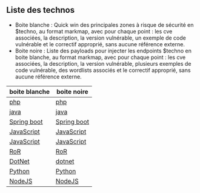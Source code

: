 # 

## Liste des technos

- Boite blanche : Quick win des principales zones à risque de sécurité en $techno, au format markmap, avec pour chaque point : les cve associées, la description, la version vulnérable, un exemple de code vulnérable et le correctif approprié, sans aucune référence externe.
- Boite noire : Liste des payloads pour injecter les endpoints $techno en boite blanche, au format markmap, avec pour chaque point : les cve associées, la description, la version vulnérable, plusieurs exemples de code vulnérable, des wordlists associés et le correctif approprié, sans aucune référence externe.


boite blanche|boite noire
-|-
[php](./php/boiteblanche/README.md)|[php](./php/boitenoire/README.md)
[java](./java/boiteblanche/README.md)|[java](./java/boitenoire/README.md)
[Spring boot](./springboot/boiteblanche/README.md)|[Spring boot](./springboot/boitenoire/README.md)
[JavaScript](./springcore/boiteblanche/README.md)|[JavaScript](./springcore/boitenoire/README.md)
[JavaScript](./javascript/boiteblanche/README.md)|[JavaScript](./javascript/boitenoire/README.md)
[RoR](./ror/boiteblanche/README.md)|[RoR](./ror/boitenoire/README.md)
[DotNet](./dotnet/boiteblanche/README.md)|[dotnet](./DotNet/boitenoire/README.md)
[Python](./python/boiteblanche/README.md)|[Python](./python/boitenoire/README.md)
[NodeJS](./nodejs/boiteblanche/README.md)|[NodeJS](./nodejs/boitenoire/README.md)
